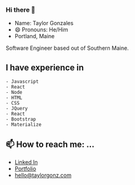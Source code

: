 ### Hi there 👋
- Name: Taylor Gonzales
- 😄 Pronouns: He/Him
- Portland, Maine

Software Engineer based out of Southern Maine. 

## I have experience in
```
- Javascript
- React
- Node
- HTML
- CSS
- JQuery
- React
- Bootstrap
- Materialize
```

## 📫 How to reach me: ...
- [Linked In](https://www.linkedin.com/in/taylorgonz/)
- [Portfolio](https://taylorgonz.com/)
- hello@taylorgonz.com

##
